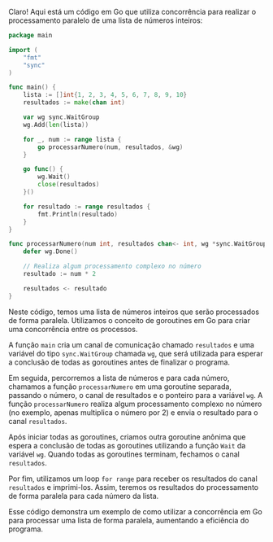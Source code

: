 Claro! Aqui está um código em Go que utiliza concorrência para realizar o processamento paralelo de uma lista de números inteiros:

```go
package main

import (
	"fmt"
	"sync"
)

func main() {
	lista := []int{1, 2, 3, 4, 5, 6, 7, 8, 9, 10}
	resultados := make(chan int)

	var wg sync.WaitGroup
	wg.Add(len(lista))

	for _, num := range lista {
		go processarNumero(num, resultados, &wg)
	}

	go func() {
		wg.Wait()
		close(resultados)
	}()

	for resultado := range resultados {
		fmt.Println(resultado)
	}
}

func processarNumero(num int, resultados chan<- int, wg *sync.WaitGroup) {
	defer wg.Done()

	// Realiza algum processamento complexo no número
	resultado := num * 2

	resultados <- resultado
}
```

Neste código, temos uma lista de números inteiros que serão processados de forma paralela. Utilizamos o conceito de goroutines em Go para criar uma concorrência entre os processos. 

A função `main` cria um canal de comunicação chamado `resultados` e uma variável do tipo `sync.WaitGroup` chamada `wg`, que será utilizada para esperar a conclusão de todas as goroutines antes de finalizar o programa. 

Em seguida, percorremos a lista de números e para cada número, chamamos a função `processarNumero` em uma goroutine separada, passando o número, o canal de resultados e o ponteiro para a variável `wg`. A função `processarNumero` realiza algum processamento complexo no número (no exemplo, apenas multiplica o número por 2) e envia o resultado para o canal `resultados`.

Após iniciar todas as goroutines, criamos outra goroutine anônima que espera a conclusão de todas as goroutines utilizando a função `Wait` da variável `wg`. Quando todas as goroutines terminam, fechamos o canal `resultados`.

Por fim, utilizamos um loop `for range` para receber os resultados do canal `resultados` e imprimi-los. Assim, teremos os resultados do processamento de forma paralela para cada número da lista.

Esse código demonstra um exemplo de como utilizar a concorrência em Go para processar uma lista de forma paralela, aumentando a eficiência do programa.